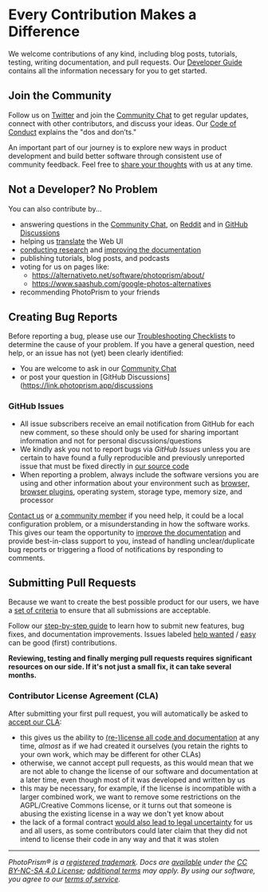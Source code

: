 # Every Contribution Makes a Difference

We welcome contributions of any kind, including blog posts, tutorials, testing, writing documentation, and pull requests. Our [Developer Guide](https://docs.photoprism.app/developer-guide/) contains all the information necessary for you to get started.

## Join the Community ##

Follow us on [Twitter](https://link.photoprism.app/twitter) and join the [Community Chat](https://link.photoprism.app/chat)
to get regular updates, connect with other contributors, and discuss your ideas.
Our [Code of Conduct](CODE_OF_CONDUCT.md) explains the "dos and don’ts."

An important part of our journey is to explore new ways in product development and build better software through consistent use of community feedback. Feel free to [share your thoughts](https://photoprism.app/contact) with us at any time.

## Not a Developer? No Problem ##

You can also contribute by...

* answering questions in the [Community Chat](https://link.photoprism.app/chat), on [Reddit](https://link.photoprism.app/reddit) and in [GitHub Discussions](https://link.photoprism.app/discussions)
* helping us [translate](https://docs.photoprism.app/developer-guide/translations-weblate/) the Web UI
* [conducting research](https://github.com/photoprism/photoprism/issues?q=is%3Aopen+is%3Aissue+label%3Aresearch) and [improving the documentation](https://github.com/photoprism/photoprism/issues?q=is%3Aopen+is%3Aissue+label%3Adocs)
* publishing tutorials, blog posts, and podcasts
* voting for us on pages like:
  * https://alternativeto.net/software/photoprism/about/
  * https://www.saashub.com/google-photos-alternatives
* recommending PhotoPrism to your friends

## Creating Bug Reports ##

Before reporting a bug, please use our [Troubleshooting Checklists](https://docs.photoprism.app/getting-started/troubleshooting/)
to determine the cause of your problem. If you have a general question, need help, or an issue has not
(yet) been clearly identified:

- You are welcome to ask in our [Community Chat](https://link.photoprism.app/chat)
- or post your question in [GitHub Discussions](https://link.photoprism.app/discussions

### GitHub Issues ###

- All issue subscribers receive an email notification from GitHub for each new comment, so these should only be used for sharing important information and not for personal discussions/questions
- We kindly ask you not to report bugs via *GitHub Issues* unless you are certain to have found a fully reproducible and previously unreported issue that must be fixed directly in [our source code](https://github.com/photoprism/photoprism)
- When reporting a problem, always include the software versions you are using and other information about your environment such as [browser, browser plugins](https://docs.photoprism.app/getting-started/troubleshooting/browsers/), operating system, storage type, memory size, and processor

[Contact us](https://photoprism.app/contact) or [a community member](https://link.photoprism.app/discussions) if you need help, it could be a local configuration problem, or a misunderstanding in how the software works. This gives our team the opportunity to [improve the documentation](https://docs.photoprism.app/getting-started/troubleshooting/) and provide best-in-class support to you, instead of handling unclear/duplicate bug reports or triggering a flood of notifications by responding to comments.

## Submitting Pull Requests ##

Because we want to create the best possible product for our users, we have a [set of criteria](https://docs.photoprism.app/developer-guide/pull-requests#acceptance-criteria) to ensure that all submissions are acceptable.

Follow our [step-by-step guide](https://docs.photoprism.app/developer-guide/pull-requests#how-to-create-and-submit-a-pull-request) to learn how to submit
new features, bug fixes, and documentation improvements. Issues labeled [help wanted](https://github.com/photoprism/photoprism/labels/help%20wanted) /
[easy](https://github.com/photoprism/photoprism/labels/easy) can be good (first) contributions.

**Reviewing, testing and finally merging pull requests requires significant resources on our side. If it's not just a small fix, it can take several months.**

### Contributor License Agreement (CLA) ###

After submitting your first pull request, you will automatically be asked to [accept our CLA](https://link.photoprism.app/cla):

- this gives us the ability to [(re-)license all code and documentation](https://en.wikipedia.org/wiki/Software_relicensing) at any time, *almost* as if we had created it ourselves (you retain the rights to your own work, which may be different for other CLAs)
- otherwise, we cannot accept pull requests, as this would mean that we are not able to change the license of our software and documentation at a later time, even though most of it was developed and written by us
- this may be necessary, for example, if the license is incompatible with a larger combined work, we want to remove some restrictions on the AGPL/Creative Commons license, or it turns out that someone is abusing the existing license in a way we don't yet know about
- the lack of a formal contract [would also lead to legal uncertainty](https://en.wikipedia.org/wiki/SCO%E2%80%93Linux_disputes) for us and all users, as some contributors could later claim that they did not intend to license their code in any way and that it was stolen

----

*PhotoPrism® is a [registered trademark](https://photoprism.app/trademark). Docs are [available](https://link.photoprism.app/github-docs) under the [CC BY-NC-SA 4.0 License](https://creativecommons.org/licenses/by-nc-sa/4.0/); [additional terms](https://github.com/photoprism/photoprism/blob/develop/assets/README.md) may apply. By using our software, you agree to our [terms of service](https://photoprism.app/terms).*
